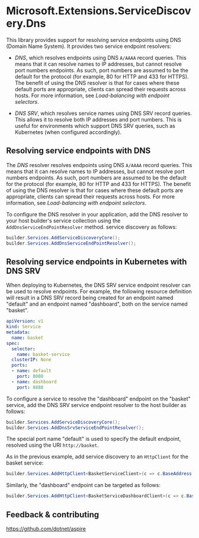 # Microsoft.Extensions.ServiceDiscovery.Dns

This library provides support for resolving service endpoints using DNS (Domain Name System). It provides two service endpoint resolvers:

- _DNS_, which resolves endpoints using DNS `A/AAAA` record queries. This means that it can resolve names to IP addresses, but cannot resolve port numbers endpoints. As such, port numbers are assumed to be the default for the protocol (for example, 80 for HTTP and 433 for HTTPS). The benefit of using the DNS resolver is that for cases where these default ports are appropriate, clients can spread their requests across hosts. For more information, see _Load-balancing with endpoint selectors_.

- _DNS SRV_, which resolves service names using DNS SRV record queries. This allows it to resolve both IP addresses and port numbers. This is useful for environments which support DNS SRV queries, such as Kubernetes (when configured accordingly).

## Resolving service endpoints with DNS

The _DNS_ resolver resolves endpoints using DNS `A/AAAA` record queries. This means that it can resolve names to IP addresses, but cannot resolve port numbers endpoints. As such, port numbers are assumed to be the default for the protocol (for example, 80 for HTTP and 433 for HTTPS). The benefit of using the DNS resolver is that for cases where these default ports are appropriate, clients can spread their requests across hosts. For more information, see _Load-balancing with endpoint selectors_.

To configure the DNS resolver in your application, add the DNS resolver to your host builder's service collection using the `AddDnsServiceEndPointResolver` method. service discovery as follows:

```csharp
builder.Services.AddServiceDiscoveryCore();
builder.Services.AddDnsServiceEndPointResolver();
```

## Resolving service endpoints in Kubernetes with DNS SRV

When deploying to Kubernetes, the DNS SRV service endpoint resolver can be used to resolve endpoints. For example, the following resource definition will result in a DNS SRV record being created for an endpoint named "default" and an endpoint named "dashboard", both on the service named "basket".

```yml
apiVersion: v1
kind: Service
metadata:
  name: basket
spec:
  selector:
    name: basket-service
  clusterIP: None
  ports:
  - name: default
    port: 8080
  - name: dashboard
    port: 8888
```

To configure a service to resolve the "dashboard" endpoint on the "basket" service, add the DNS SRV service endpoint resolver to the host builder as follows:

```csharp
builder.Services.AddServiceDiscoveryCore();
builder.Services.AddDnsSrvServiceEndPointResolver();
```

The special port name "default" is used to specify the default endpoint, resolved using the URI `http://basket`.

As in the previous example, add service discovery to an `HttpClient` for the basket service:

```csharp
builder.Services.AddHttpClient<BasketServiceClient>(c => c.BaseAddress = new("http://basket")));
```

Similarly, the "dashboard" endpoint can be targeted as follows:

```csharp
builder.Services.AddHttpClient<BasketServiceDashboardClient>(c => c.BaseAddress = new("http://_dashboard.basket")));
```

## Feedback & contributing

https://github.com/dotnet/aspire
